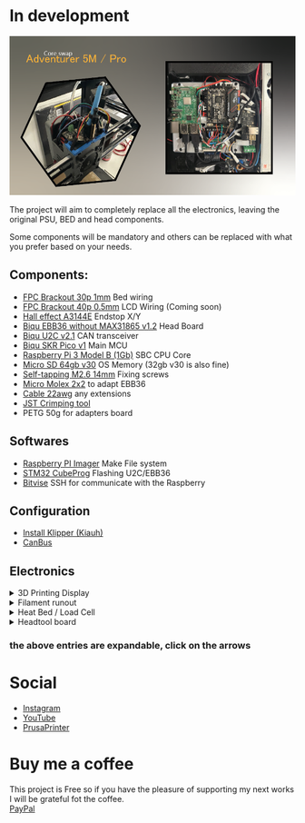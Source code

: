 # In development

![](IMG/main.png)

The project will aim to completely replace all the electronics, leaving the original PSU, BED and head components.
 
 Some components will be mandatory and others can be replaced with what you prefer based on your needs.

## Components:

-  [FPC Brackout 30p 1mm](https://s.click.aliexpress.com/e/_oCeUnud) Bed wiring
-  [FPC Brackout 40p 0.5mm](https://s.click.aliexpress.com/e/_oB8gCY1) LCD Wiring (Coming soon)
-  [Hall effect A3144E](https://s.click.aliexpress.com/e/_oCG6PCH) Endstop X/Y
-  [Biqu EBB36 without MAX31865 v1.2](https://s.click.aliexpress.com/e/_oo8DyPB) Head Board
-  [Biqu U2C v2.1](https://s.click.aliexpress.com/e/_oo8DyPB) CAN transceiver
-  [Biqu SKR Pico v1](https://s.click.aliexpress.com/e/_omrGoLB) Main MCU
-  [Raspberry Pi 3 Model B (1Gb)](https://s.click.aliexpress.com/e/_olvGKEN) SBC CPU Core
-  [Micro SD 64gb v30](https://s.click.aliexpress.com/e/_ooCZ32p) OS Memory (32gb v30 is also fine)
-  [Self-tapping M2.6 14mm](https://s.click.aliexpress.com/e/_oBh7XHr) Fixing screws
-  [Micro Molex 2x2](https://s.click.aliexpress.com/e/_olB1evL) to adapt EBB36
-  [Cable 22awg](https://s.click.aliexpress.com/e/_oD4gPCd) any extensions
-  [JST Crimping tool](https://s.click.aliexpress.com/e/_op3xPZP)
-  PETG 50g for adapters board


## Softwares
- [Raspberry PI Imager](https://www.raspberrypi.com/software/) Make File system
- [STM32 CubeProg](https://www.st.com/en/development-tools/stm32cubeprog.html) Flashing U2C/EBB36
- [Bitvise](https://bitvise.com/download-area) SSH for communicate with the Raspberry

## Configuration

- [Install Klipper (Kiauh)](https://github.com/dw-0/kiauh)
- [CanBus](https://github.com/FaqT0tum/FlashForge_A5M_raspberry/blob/main/CanBus/canbus.md)

## Electronics

<details>
<summary>3D Printing Display</summary>


![](IMG/sbc_adapt.png)
![](IMG/ebb36_adapt.png)

### The Head shell (Coming soon)

</details>


<details>
<summary>Filament runout</summary>


![](IMG/fil_sens_ph.jpg)

| Runout  | MCU |  
|:---:| :---:  |
| S   | Signal | 
| V   | 5V | 
| G   | Ground | 

### Example

```bash
    [filament_switch_sensor runout_sensor]
    pause_on_runout: False
    switch_pin: !gpio3
    event_delay: 1.0
    runout_gcode:
        _FILAMENT_RUNOUT_EVENT
```

</details>



<details>
<summary>Heat Bed / Load Cell</summary>


### Connection diagram to reuse the original FFC and adapt it to the new MCU with a FPC Breakout 30p (1mm)

![](IMG/breakout_bed.png)
![](IMG/breakout_ph.jpg)

### Pins 23 to 28 are used for Load cell

### UPDATE: I was able to use the load cell system as a probe but without all the cell auto-calibration system without rebooting the board.
very simply, just connect the cables like this:

| FPC  | MCU |  
|:---:| :---:  |
| GND   | GND | 
| VCC   | 5V | 
| IO-1   | endstop pin | 


In my setup I connected everything to the JST x-stop of the SKR Pico using the reverse gpio4 pin (!)

```bash
    [probe]
    pin: !gpio4
    z_offset: -0.25
    speed: 2
    lift_speed: 5
    samples: 1
```

### Pins 23 to 28 are used for Load cell

in the diagram below are shown the flashforge elettronics between Load_cell board --> FPC --> Main board. 
For future developments

| STC8G  | FPC | N32G455 | 
|:---:| :---:  | :---: | 
| 1   | IO-2   | PB3   | 
| 3   | IO-1   | PB4   |  
| 5   | M3-TX  | PC12  | 
| 6   | M3-RX  | PD2   |  


</details>

<details>
<summary>Headtool board</summary>


### For the assembly of the Head board requires a modification to the original Micro molex 2x2 90deg connector of the ebb36 with a straight one. 
### Otherwise it will hit the back of the printer

![](IMG/head_comp_ph.jpg)
![](IMG/micromolex.jpg)
![](IMG/head_ph.jpg)
![](IMG/endstop_wiring.png)

</details>

### the above entries are expandable, click on the arrows

# Social

- [Instagram](https://www.instagram.com/faq_t0tum/)
- [YouTube](https://www.youtube.com/channel/UCHJ_528ZI0BcSU-QA8kIJlg)
- [PrusaPrinter](https://www.prusaprinters.org/social/218145-faqtotum/about)

# Buy me a coffee

This project is Free so if you have the pleasure of supporting my next works I will be grateful fot the coffee.  
[PayPal](https://www.paypal.me/MattiaRusso308?locale.x=it_IT)
